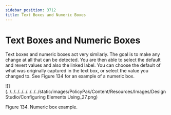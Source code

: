 ```yaml
---
sidebar_position: 3712
title: Text Boxes and Numeric Boxes
---
```


# Text Boxes and Numeric Boxes

Text boxes and numeric boxes act very similarly. The goal is to make any change at all that can be detected. You are then able to select the default and revert values and also the linked label. You can choose the default of what was originally captured in the text box, or select the value you changed to. See Figure 134 for an example of a numeric box.

![](../../../../../../../../static/images/PolicyPak/Content/Resources/Images/DesignStudio/Configuring Elements Using_27.png)

Figure 134. Numeric box example.